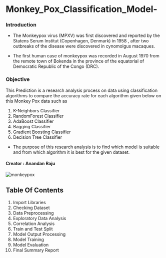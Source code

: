 # Monkey_Pox_Classification_Model-

### Introduction

* The Monkeypox virus (MPXV) was first discovered and reported by the Statens Serum Institut (Copenhagen, Denmark) in 1958 , after two outbreaks of the disease were discovered in cynomolgus macaques.

* The first human case of monkeypox was recorded in August 1970 from the remote town of Bokenda in the province of the equatorial of Democratic Republic of the Congo (DRC).


### Objective

This Prediction is a research analysis process on data using classification algorithms to compare the accuracy rate for each algorithm given below on this Monkey Pox data such as 
1. K-Neighbors Classifier
2. RandomForest Classifier
3. AdaBoost Classifier
4. Bagging Classifier
5. Gradient Boosting Classifier
6. Decision Tree Classifier

* The purpose of this research analysis is to find which model is suitable and from which algorithm it is best for the given dataset. 


#### Creator : Anandan Raju

![monkeypox](https://user-images.githubusercontent.com/110320717/199986286-e5010104-f2a5-4636-9bce-33b0d4da0655.jpg)

## Table Of Contents

1. Import Libraries
2. Checking Dataset
3. Data Preprocessing
4. Exploratory Data Analysis
5. Correlation Analysis
6. Train and Test Split
7. Model Output Processing
8. Model Training
9. Model Evaluation
10. Final Summary Report
